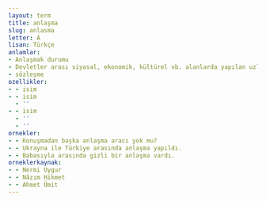 ```yaml
---
layout: term
title: anlaşma
slug: anlasma
letter: A
lisan: Türkçe
anlamlar:
- Anlaşmak durumu
- Devletler arası siyasal, ekonomik, kültürel vb. alanlarda yapılan uzlaşma ve bu uzlaşmanın tespit edildiği belge; itilaf, antant, konvansiyon
- sözleşme
ozellikler:
- - isim
- - isim
  - ''
- - isim
  - ''
  - ''
ornekler:
- - Konuşmadan başka anlaşma aracı yok mu?
- - Ukrayna ile Türkiye arasında anlaşma yapıldı.
- - Babasıyla arasında gizli bir anlaşma vardı.
orneklerkaynak:
- - Nermi Uygur
- - Nâzım Hikmet
- - Ahmet Ümit
---
```

